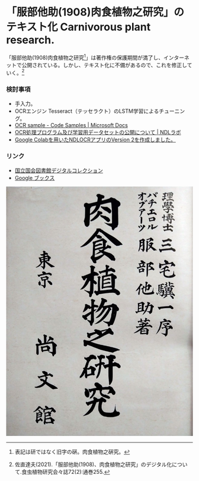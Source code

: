 # 「服部他助(1908)肉食植物之研究」のテキスト化 Carnivorous plant research.

「服部他助(1908)肉食植物之研究[^1]」は著作権の保護期間が満了し、インターネットで公開されている。しかし、テキスト化に不備があるので、これを修正していく。[^2]
[^1]: 表記は研ではなく旧字の硏。肉食植物之硏究。
[^2]: 佐直達夫(2021).「服部他助(1908)、肉食植物之研究」のデジタル化について.食虫植物研究会々誌72(2):通巻255.

### 検討事項
- 手入力。
- OCRエンジン Tesseract（テッセラクト）のLSTM学習によるチューニング。
- [OCR sample - Code Samples | Microsoft Docs](https://docs.microsoft.com/ja-jp/samples/microsoft/windows-universal-samples/ocr/)
- [OCR処理プログラム及び学習用データセットの公開について | NDLラボ](https://lab.ndl.go.jp/news/2022/2022-04-25/)
- [Google Colabを用いたNDLOCRアプリのVersion 2を作成しました。](https://zenn.dev/nakamura196/articles/b6712981af3384)
### リンク
- [国立国会図書館デジタルコレクション](https://dl.ndl.go.jp/)
- [Google ブックス](https://books.google.co.jp/)

![肉食植物之研究](Title_page.jpg)

